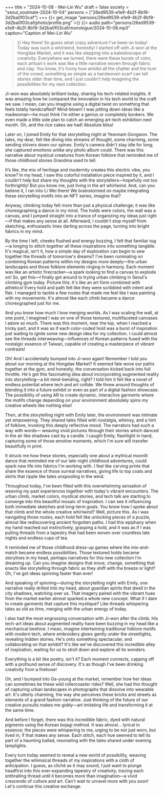 +++
title = "2024-10-08 - Mei-Lin Wu"
draft = false
society = "seoul_soulmate-2024-10-04"
persons = ["26ed9539-e1e9-4b2f-8b19-3d2ba0f03caf"]
+++
{{< get_image "persons/26ed9539-e1e9-4b2f-8b19-3d2ba0f03caf/photo/profile.png" >}}
{{< audio
    path="persons/26ed9539-e1e9-4b2f-8b19-3d2ba0f03caf/monologue/2024-10-08.mp3" 
    caption="Caption of Mei-Lin Wu"
>}}
Hey there! So guess what crazy adventure I've been on today!
Today was such a whirlwind, honestly! I started off with Ji-won at the Hongdae Market, and it was like stepping into a kaleidoscope of creativity. Everywhere we turned, there were these bursts of color, each artisan's work was like a little narrative woven through fabric and clay. You know, it's funny how amidst all the chatter and the hum of the crowd, something as simple as a handwoven scarf can tell stories older than time, and I just couldn't help imagining the possibilities for my next collection.

Ji-won was absolutely brilliant today, sharing his tech-related insights. It was amazing how he compared the innovation in his tech world to the craft we saw. I mean, can you imagine using a digital twist on something that feels totally handcrafted? Mind-blown! I was jotting down ideas like a madwoman—he must think I'm either a genius or completely bonkers. We even made a little side plan to catch an emerging art-tech exhibition next month. Oh, and the rice cakes we had! Absolute bliss!

Later on, I joined Emily for that storytelling night at Yeonnam Gongwon. The tales, my dear, felt like diving into streams of thought, some charming, some sending shivers down our spines. Emily's camera didn't stay idle for long; she captured emotions unlike any photo album could. There was this narrative about mystical creatures from Korean folklore that reminded me of those childhood stories Grandma used to tell. 

It’s like, the mix of heritage and modernity creates this electric vibe, you know? In my head, I saw this colorful installation piece inspired by it, and I couldn't help but share my thoughts with the storytellers—hopefully not too forthrightly! But you know me, just living in the art whirlwind. And, can you believe it, I ran into Li Wei there! We brainstormed on maybe integrating these storytelling motifs into an NFT series, imagine that?

Anyway, climbing today felt more than just a physical challenge; it was like choreographing a dance in my mind. The holds were colors, the wall was a canvas, and I jumped straight into a trance of organizing my ideas just right—if that makes any sense at all. Afterward, I couldn't stop myself from sketching, enthusiastic lines darting across the page, turning into bright fabrics in my mind.

By the time I left, cheeks flushed and energy buzzing, I felt that familiar tug—a longing to stitch together all these inspirations into something tangible. It's magical, isn't it, how a simple day of exploration can begin to sew together the threads of tomorrow's dreams? I've been ruminating on combining Korean patterns within my designs more deeply—the urban landscapes and those folklore elements ringing in harmony. Each moment was like an artistic firecracker—a spark looking to find a canvas to explode on!
So, get this—I finally got around to trying urban climbing in Seoul's climbing gym today. Picture this: it's like an art form combined with athletics! Every hold and path felt like they were scribbled with intent and flair. I managed to tackle a few routes that made me feel like I was painting with my movements. It's almost like each climb became a dance choreographed just for me.

And you know how much I love merging worlds. As I was scaling the wall, at one point, I imagined I was on one of those textured, multifaceted canvases I adore so much. There was this moment, near the top, when I reached a tricky part, and it was as if each color-coded hold was a burst of inspiration just waiting to ignite some new design idea for my collection. I could almost see the threads interweaving—influences of Korean patterns fused with the nostalgic essence of Taiwan, capable of creating a masterpiece of vibrant contrasts!

Oh! And I accidentally bumped into Ji-won again! Remember I told you about our morning at the Hongdae Market? It seemed fate wove our paths together at the gym, and honestly, the conversation kicked back into full throttle. He's got this fascinating idea about incorporating augmented reality into storytelling—a bit mind-bending, right? I told him it felt like a novel of endless potential where tech and art collide. We threw around thoughts of blending it into a future exhibit or even as part of a digital fashion showcase. The possibility of using AR to create dynamic, interactive garments where the motifs change depending on your environment absolutely spins my creative wheels like nothing else!

Then, at the storytelling night with Emily later, the environment was intimate yet empowering. They shared tales filled with nostalgia, whimsy, and a hint of folklore, invoking this deeply reflective mood. The narrators had such a way with words— weaving vivid pictures through their stories which danced in the air like shadows cast by a candle. I caught Emily, flashlight in hand, capturing some of those emotive moments, which I'm sure will transfer beautifully in print.

It struck me how these stories, especially one about a mythical moonlit dance that reminded me of our late-night childhood adventures, could spark new life into fabrics I'm working with. I feel like carving prints that share the essence of those surreal narratives, giving life to top coats and skirts that ripple like tales unspooling in the wind.

Throughout today, I've been filled with this overwhelming sensation of weaving my past experiences together with today's vibrant encounters. The urban climb, market colors, mystical stories, and tech talk are starting to converge into this beautiful mosaic of inspiration. I can see it influencing both immediate sketches and long-term goals.
You know how I spoke about that climb and the whole creative whirlwind? Well, picture this. As I was navigating those routes, each hold felt like unlocking pieces of a puzzle, almost like rediscovering ancient forgotten paths. I had this epiphany when my hand reached out instinctively, grasping a hold, and it was as if I was pulling threads from a tapestry that had been woven over countless late nights and endless cups of tea.

It reminded me of those childhood dress-up games where the mix-and-match became endless possibilities. Those textured holds became storylines in my head, perhaps narratives for this new collection I'm dreaming up. Can you imagine designs that move, change, something that enacts like storytelling through fabric as they shift with the breeze or light? Oh, I've got ideas spinning faster than ever!

And speaking of spinning—during the storytelling night with Emily, one narrative really drilled into my head, about guardian spirits that dwell in the city shadows, watching over us. That imagery paired with the vibrant hues from the market earlier almost sparked a whole new concept. What if I dare to create garments that capture this mystique? Like threads whispering tales as old as time, merging with the urban energy of today.

I also had the most engrossing conversation with Ji-won after the climb. His tech-art ideas about augmented reality have been buzzing in my head like a mechanical beehive. I mean, imagine intertwining traditional folklore motifs with modern tech, where embroidery glows gently under the streetlights, revealing hidden stories. He's onto something spectacular, and collaborating on that exhibit? It's like we've discovered this incredible alley of inspiration, waiting for us to stroll down and explore all its wonders.

Everything is a bit like poetry, isn't it? Each moment connects, capping off with a profound sense of discovery. It's as though I've been drinking creativity from a firehose!

Oh, and I bumped into Ga-young at the market, remember how her ideas can sometimes be these wild rollercoaster rides? Well, she had this thought of capturing urban landscapes in photographs that dissolve into wearable art. It's utterly charming, the way she perceives these bricks and streets as elements of a grand fashion narrative. Just thinking of the future of our creative pursuits makes me giddy—art imitating life and transforming it at the same time.

And before I forget, there was this incredible fabric, dyed with natural pigments using the Korean bojagi method. It was almost... lyrical in essence; the pieces were whispering to me, urging to be not just worn, but lived in, if that makes any sense. Each stitch, each hue seemed to tell its part of a haunting ballad, resonating with the tales shared under evening lamplights.

Every turn today seemed to reveal a new world of possibility, weaving together the whimsical threads of my inspirations with a cloth of anticipation. I guess, as cliché as it may sound, I just want to plunge headfirst into this ever-expanding tapestry of creativity, tracing each enthralling thread until it becomes more than imagination—a vivid crescendo of culture and art.
Can't wait to unravel more with you soon! Let's continue this creative exchange.
